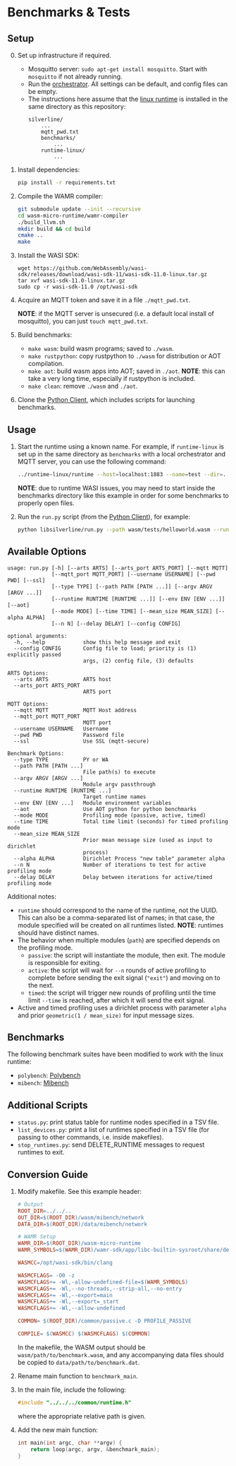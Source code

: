 # Benchmarks & Tests

## Setup

0. Set up infrastructure if required.

    - Mosquitto server: ```sudo apt-get install mosquitto```. Start with ```mosquitto``` if not already running.
    - Run the [orchestrator](https://github.com/SilverLineFramework/orchestrator). All settings can be default, and config files can be empty.
    - The instructions here assume that the [linux runtime](https://github.com/SilverLineFramework/runtime-linux) is installed in the same directory as this repository:
        ```
        silverline/
            ...
            mqtt_pwd.txt
            benchmarks/
                ...
            runtime-linux/ 
                ...
        ```

1. Install dependencies:
    ```sh
    pip install -r requirements.txt
    ```

2. Compile the WAMR compiler:
    ```sh
    git submodule update --init --recursive
    cd wasm-micro-runtime/wamr-compiler
    ./build_llvm.sh
    mkdir build && cd build
    cmake ..
    make
    ```

3. Install the WASI SDK:
    ```shell
    wget https://github.com/WebAssembly/wasi-sdk/releases/download/wasi-sdk-11/wasi-sdk-11.0-linux.tar.gz
    tar xvf wasi-sdk-11.0-linux.tar.gz
    sudo cp -r wasi-sdk-11.0 /opt/wasi-sdk
    ```

4. Acquire an MQTT token and save it in a file ```./mqtt_pwd.txt```.

    **NOTE**: if the MQTT server is unsecured (i.e. a default local install of mosquitto), you can just ```touch mqtt_pwd.txt```.

5. Build benchmarks:

    - ```make wasm```: build wasm programs; saved to ```./wasm```.
    - ```make rustpython```: copy rustpython to ```./wasm``` for distribution or AOT compilation.
    - ```make aot```: build wasm apps into AOT; saved in ```./aot```. **NOTE**: this can take a very long time, especially if rustpython is included.
    - ```make clean```: remove ```./wasm``` and ```./aot```.

6. Clone the [Python Client](https://github.com/SilverLineFramework/libsilverline), which includes scripts for launching benchmarks.

## Usage

1. Start the runtime using a known name. For example, if ```runtime-linux``` is set up in the same directory as ```benchmarks``` with a local orchestrator and MQTT server, you can use the following command:
    ```sh
    ../runtime-linux/runtime --host=localhost:1883 --name=test --dir=. --appdir=.
    ```

    **NOTE**: due to runtime WASI issues, you may need to start inside the benchmarks directory like this example in order for some benchmarks to properly open files.

2. Run the ```run.py``` script (from the [Python Client](https://github.com/SilverLineFramework/libsilverline)), for example:
    ```sh
    python libsilverline/run.py --path wasm/tests/helloworld.wasm --runtime test
    ```

## Available Options

```
usage: run.py [-h] [--arts ARTS] [--arts_port ARTS_PORT] [--mqtt MQTT]
              [--mqtt_port MQTT_PORT] [--username USERNAME] [--pwd PWD] [--ssl]
              [--type TYPE] [--path PATH [PATH ...]] [--argv ARGV [ARGV ...]]
              [--runtime RUNTIME [RUNTIME ...]] [--env ENV [ENV ...]] [--aot]
              [--mode MODE] [--time TIME] [--mean_size MEAN_SIZE] [--alpha ALPHA]
              [--n N] [--delay DELAY] [--config CONFIG]

optional arguments:
  -h, --help            show this help message and exit
  --config CONFIG       Config file to load; priority is (1) explicitly passed
                        args, (2) config file, (3) defaults

ARTS Options:
  --arts ARTS           ARTS host
  --arts_port ARTS_PORT
                        ARTS port

MQTT Options:
  --mqtt MQTT           MQTT Host address
  --mqtt_port MQTT_PORT
                        MQTT port
  --username USERNAME   Username
  --pwd PWD             Password file
  --ssl                 Use SSL (mqtt-secure)

Benchmark Options:
  --type TYPE           PY or WA
  --path PATH [PATH ...]
                        File path(s) to execute
  --argv ARGV [ARGV ...]
                        Module argv passthrough
  --runtime RUNTIME [RUNTIME ...]
                        Target runtime names
  --env ENV [ENV ...]   Module environment variables
  --aot                 Use AOT python for python benchmarks
  --mode MODE           Profiling mode (passive, active, timed)
  --time TIME           Total time limit (seconds) for timed profiling mode
  --mean_size MEAN_SIZE
                        Prior mean message size (used as input to dirichlet
                        process)
  --alpha ALPHA         Dirichlet Process "new table" parameter alpha
  --n N                 Number of iterations to test for active profiling mode
  --delay DELAY         Delay between iterations for active/timed profiling mode
```

Additional notes:
- ```runtime``` should correspond to the name of the runtime, not the UUID. This can also be a comma-separated list of names; in that case, the module specified will be created on all runtimes listed. **NOTE**: runtimes should have distinct names.
- The behavior when multiple modules (```path```) are specified depends on the profiling mode.
    - ```passive```: the script will instantiate the module, then exit. The module is responsible for exiting.
    - ```active```: the script will wait for ```--n``` rounds of active profiling to complete before sending the exit signal (```"exit"```) and moving on to the next.
    - ```timed```: the script will trigger new rounds of profiling until the time limit ```--time``` is reached, after which it will send the exit signal.
- Active and timed profiling uses a dirichlet process with parameter ```alpha``` and prior ```geometric(1 / mean_size)``` for input message sizes.

## Benchmarks

The following benchmark suites have been modified to work with the linux runtime:
- ```polybench```: [Polybench](https://web.cse.ohio-state.edu/~pouchet.2/software/polybench/)
- ```mibench```: [Mibench](https://vhosts.eecs.umich.edu/mibench/)

## Additional Scripts

- ```status.py```: print status table for runtime nodes specified in a TSV file.
- ```list_devices.py```: print a list of runtimes specified in a TSV file (for passing to other commands, i.e. inside makefiles).
- ```stop_runtimes.py```: send DELETE_RUNTIME messages to request runtimes to exit.

## Conversion Guide

1. Modify makefile. See this example header:
    ```Makefile
    # Output
    ROOT_DIR=../../..
    OUT_DIR=$(ROOT_DIR)/wasm/mibench/network
    DATA_DIR=$(ROOT_DIR)/data/mibench/network

    # WAMR Setup
    WAMR_DIR=$(ROOT_DIR)/wasm-micro-runtime
    WAMR_SYMBOLS=$(WAMR_DIR)/wamr-sdk/app/libc-builtin-sysroot/share/defined-symbols.txt

    WASMCC=/opt/wasi-sdk/bin/clang

    WASMCFLAGS= -O0 -z
    WASMCFLAGS+= -Wl,-allow-undefined-file=$(WAMR_SYMBOLS)
    WASMCFLAGS+= -Wl,--no-threads,--strip-all,--no-entry
    WASMCFLAGS+= -Wl,--export=main
    WASMCFLAGS+= -Wl,--export=_start
    WASMCFLAGS+= -Wl,--allow-undefined

    COMMON= $(ROOT_DIR)/common/passive.c -D PROFILE_PASSIVE

    COMPILE= $(WASMCC) $(WASMCFLAGS) $(COMMON)
    ```

    In the makefile, the WASM output should be ```wasm/path/to/benchmark.wasm```,
    and any accompanying data files should be copied to ```data/path/to/benchmark.dat```.

2. Rename main function to ```benchmark_main```.

3. In the main file, include the following:

    ```c
    #include "../../../common/runtime.h"
    ```
    where the appropriate relative path is given.

3. Add the new main function:

    ```c
    int main(int argc, char **argv) {
        return loop(argc, argv, &benchmark_main);
    }
    ```
